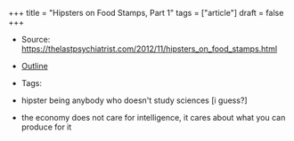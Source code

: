+++
title = "Hipsters on Food Stamps, Part 1"
tags = ["article"]
draft = false
+++

-   Source: <https://thelastpsychiatrist.com/2012/11/hipsters_on_food_stamps.html>
-   [Outline](https://outline.com/YGwU93)
-   Tags:

-   hipster being anybody who doesn't study sciences [i guess?]
-   the economy does not care for intelligence, it cares about what you can produce for it
